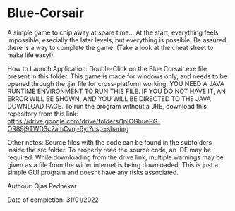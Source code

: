 # Blue-Corsair
A simple game to chip away at spare time... At the start, everything feels impossible, esecially the later levels, but everything is possible.  Be assured, there is a way to complete the game. (Take a look at the cheat sheet to make life easy!)

How to Launch Application: Double-Click on the Blue Corsair.exe file present in this folder. This game is made for windows only, and needs to be opened through the .jar file for cross-platform working. YOU NEED A JAVA RUNTIME ENVIRONMENT TO RUN THIS FILE. IF YOU DO NOT HAVE IT, AN ERROR WILL BE SHOWN, AND YOU WILL BE DIRECTED TO THE JAVA DOWNLOAD PAGE.
To run the program without a JRE, download this repository from this link: https://drive.google.com/drive/folders/1pIOGhuePG-OR89j9TWD3c2amCvnj-6yt?usp=sharing

Other notes: Source files with the code can be found in the subfolders inside the src folder. To properly read the source code, an IDE may be required. While downloading from the drive link, multiple warnings may be given as a file from the wider internet is being downloaded. This is just a simple GUI program and doesnt have any risks associated.

Authour: Ojas Pednekar

Date of completion: 31/01/2022
